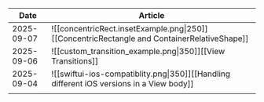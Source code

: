 
| Date       | Article                                                                                     |
| ---------- | ------------------------------------------------------------------------------------------- |
| 2025-09-07 | ![[concentricRect.insetExample.png\|250]][[ConcentricRectangle and ContainerRelativeShape]] |
| 2025-09-06 | ![[custom_transition_example.png\|350]][[View Transitions]]                                 |
| 2025-09-04 | ![[swiftui-ios-compatiblity.png\|350]][[Handling different iOS versions in a View body]]    |
|            |                                                                                             |
